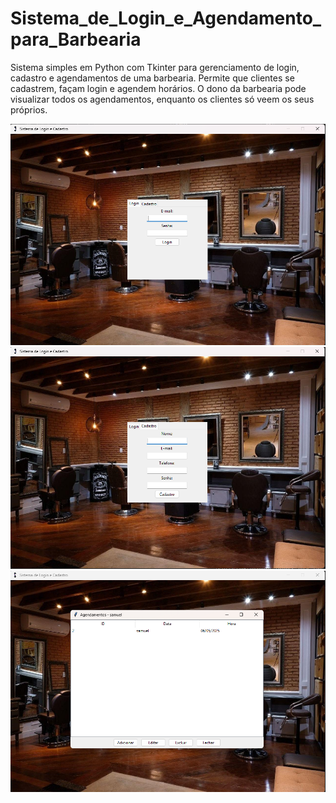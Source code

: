 # Sistema_de_Login_e_Agendamento_para_Barbearia
Sistema simples em Python com Tkinter para gerenciamento de login, cadastro e agendamentos de uma barbearia. Permite que clientes se cadastrem, façam login e agendem horários. O dono da barbearia pode visualizar todos os agendamentos, enquanto os clientes só veem os seus próprios.

![plot](./screenshots/Screenshot_1.png)
![plot](./screenshots/Screenshot_2.png)
![plot](./screenshots/Screenshot_3.png)
